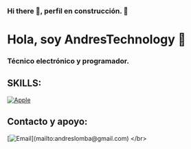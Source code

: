 ### Hi there 👋, perfil en construcción. 🌱


# Hola, soy AndresTechnology 👋
### Técnico electrónico y programador.



## SKILLS:
[![Apple](https://img.shields.io/badge/C%23-FA7343?style=for-the-badge&logo=csharp&logoColor=white&labelColor=101010)]()



## Contacto y apoyo:

[![Email](https://img.shields.io/badge/andreslomba@gmail.com-email_personal_(respuesta_lenta)-D14836?style=for-the-badge&logo=gmail&logoColor=white&labelColor=101010)](mailto:andreslomba@gmail.com)
</br>
